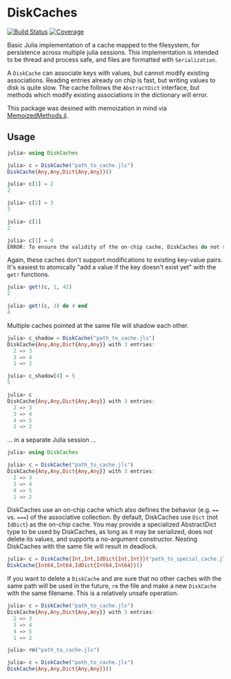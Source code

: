 # DiskCaches

<!---
[![Stable](https://img.shields.io/badge/docs-stable-blue.svg)](https://peterahrens.github.io/DiskCaches.jl/stable)
[![Dev](https://img.shields.io/badge/docs-dev-blue.svg)](https://peterahrens.github.io/DiskCaches.jl/dev)
--->
[![Build Status](https://github.com/peterahrens/DiskCaches.jl/workflows/CI/badge.svg)](https://github.com/peterahrens/DiskCaches.jl/actions)
[![Coverage](https://codecov.io/gh/peterahrens/DiskCaches.jl/branch/master/graph/badge.svg)](https://codecov.io/gh/peterahrens/DiskCaches.jl)

Basic Julia implementation of a cache mapped to the filesystem, for persistence across multiple julia sessions. This implementation is intended to be thread and process safe, and files are formatted with `Serialization`.

A `DiskCache` can associate keys with values, but cannot modify existing associations. Reading entries already on chip is fast, but writing values to disk is quite slow. The cache follows the `AbstractDict` interface, but methods which modify existing associations in the dictionary will error.

This package was desined with memoization in mind via [MemoizedMethods.jl](https://github.com/peterahrens/MemoizedMethods.jl).

## Usage

```julia
julia> using DiskCaches

julia> c = DiskCache("path_to_cache.jls")
DiskCache{Any,Any,Dict{Any,Any}}()

julia> c[1] = 2
2

julia> c[2] = 3
3

julia> c[1]
2

julia> c[1] = 0
ERROR: To ensure the validity of the on-chip cache, DiskCaches do not support value modification.
```

Again, these caches don't support modifications to existing key-value pairs. It's easiest to atomically "add a value if the key doesn't exist yet" with the `get!` functions.

```julia
julia> get!(c, 1, 42)
2

julia> get!(c, 3) do 4 end
4
```

Multiple caches pointed at the same file will shadow each other.

```julia
julia> c_shadow = DiskCache("path_to_cache.jls")
DiskCache{Any,Any,Dict{Any,Any}} with 3 entries:
  2 => 3
  3 => 4
  1 => 2

julia> c_shadow[4] = 5
5

julia> c
DiskCache{Any,Any,Dict{Any,Any}} with 3 entries:
  2 => 3
  3 => 4
  4 => 5
  1 => 2
```

... in a separate Julia session ...

```julia
julia> using DiskCaches

julia> c = DiskCache("path_to_cache.jls")
DiskCache{Any,Any,Dict{Any,Any}} with 3 entries:
  2 => 3
  3 => 4
  4 => 5
  1 => 2
```

DiskCaches use an on-chip cache which also defines the behavior (e.g. `==` vs. `===`) of the associative collection. By default, DiskCaches use `Dict` (not `IdDict`) as the on-chip cache. You may provide a specialized AbstractDict type to be used by DiskCaches, as long as it may be serialized, does not delete its values, and supports a no-argument constructor. Nesting DiskCaches with the same file will result in deadlock.

```julia
julia> c = DiskCache{Int,Int,IdDict{Int,Int}}("path_to_special_cache.jls")
DiskCache{Int64,Int64,IdDict{Int64,Int64}}()
```

If you want to delete a `DiskCache` and are sure that no other caches with the same path will be used in the future, `rm` the file and make a new `DiskCache` with the same filename. This is a relatively unsafe operation.

```julia
julia> c = DiskCache("path_to_cache.jls")
DiskCache{Any,Any,Dict{Any,Any}} with 3 entries:
  2 => 3
  3 => 4
  4 => 5
  1 => 2

julia> rm("path_to_cache.jls")

julia> c = DiskCache("path_to_cache.jls")
DiskCache{Any,Any,Dict{Any,Any}}()
```


